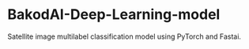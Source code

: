 # BakodAI-Deep-Learning-model
Satellite image multilabel classification model using PyTorch and Fastai.
